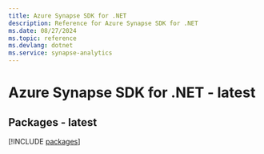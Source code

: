 ```yaml
---
title: Azure Synapse SDK for .NET
description: Reference for Azure Synapse SDK for .NET
ms.date: 08/27/2024
ms.topic: reference
ms.devlang: dotnet
ms.service: synapse-analytics
---
```

# Azure Synapse SDK for .NET - latest
## Packages - latest
[!INCLUDE [packages](synapse-index.md)]